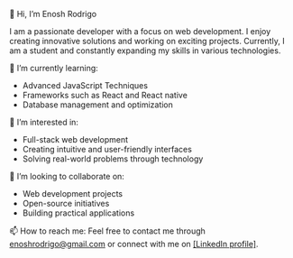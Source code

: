 👋 Hi, I’m Enosh Rodrigo

I am a passionate developer with a focus on web development. I enjoy creating innovative solutions and working on exciting projects. Currently, I am a student and constantly expanding my skills in various technologies.

🌱 I’m currently learning:
- Advanced JavaScript Techniques
- Frameworks such as React and React native
- Database management and optimization

👀 I’m interested in:
- Full-stack web development
- Creating intuitive and user-friendly interfaces
- Solving real-world problems through technology

💞️ I’m looking to collaborate on:
- Web development projects
- Open-source initiatives
- Building practical applications

📫 How to reach me:
Feel free to contact me through enoshrodrigo@gmail.com or connect with me on [[LinkedIn profile]](https://www.linkedin.com/in/enosh-rodrigo).

